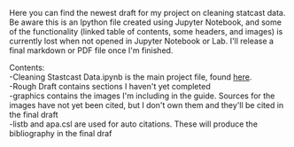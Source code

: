 Here you can find the newest draft for my project on cleaning statcast data. Be aware this is an Ipython file created using Jupyter Notebook, and some of the functionality (linked table of contents, some headers, and images) is currently lost when not opened in Jupyter Notebook or Lab. I'll release a final markdown or PDF file once I'm finished.
<br/>


Contents:<br />
  -Cleaning Stastcast Data.ipynb is the main project file, found [here](https://github.com/chrisman1015/Cleaning-Statcast-Data/blob/master/Cleaning%20Statcast%20Data/Cleaning%20Statcast%20Data.ipynb).<br />
  -Rough Draft contains sections I haven't yet completed<br />
  -graphics contains the images I'm including in the guide. Sources for the images have not yet been cited, but I don't own them and they'll be cited in the final draft<br />
  -listb and apa.csl are used for auto citations. These will produce the bibliography in the final draf
